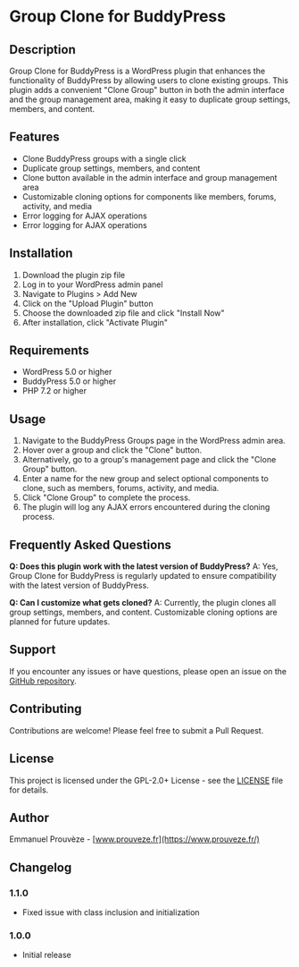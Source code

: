 # Group Clone for BuddyPress

## Description

Group Clone for BuddyPress is a WordPress plugin that enhances the functionality of BuddyPress by allowing users to clone existing groups. This plugin adds a convenient "Clone Group" button in both the admin interface and the group management area, making it easy to duplicate group settings, members, and content.

## Features

- Clone BuddyPress groups with a single click
- Duplicate group settings, members, and content
- Clone button available in the admin interface and group management area
- Customizable cloning options for components like members, forums, activity, and media
- Error logging for AJAX operations
- Error logging for AJAX operations

## Installation

1. Download the plugin zip file
2. Log in to your WordPress admin panel
3. Navigate to Plugins > Add New
4. Click on the "Upload Plugin" button
5. Choose the downloaded zip file and click "Install Now"
6. After installation, click "Activate Plugin"

## Requirements

- WordPress 5.0 or higher
- BuddyPress 5.0 or higher
- PHP 7.2 or higher

## Usage

1. Navigate to the BuddyPress Groups page in the WordPress admin area.
2. Hover over a group and click the "Clone" button.
3. Alternatively, go to a group's management page and click the "Clone Group" button.
4. Enter a name for the new group and select optional components to clone, such as members, forums, activity, and media.
5. Click "Clone Group" to complete the process.
6. The plugin will log any AJAX errors encountered during the cloning process.

## Frequently Asked Questions

**Q: Does this plugin work with the latest version of BuddyPress?**
A: Yes, Group Clone for BuddyPress is regularly updated to ensure compatibility with the latest version of BuddyPress.

**Q: Can I customize what gets cloned?**
A: Currently, the plugin clones all group settings, members, and content. Customizable cloning options are planned for future updates.

## Support

If you encounter any issues or have questions, please open an issue on the [GitHub repository](https://github.com/eprouveze/group-clone-for-buddypress/issues).

## Contributing

Contributions are welcome! Please feel free to submit a Pull Request.

## License

This project is licensed under the GPL-2.0+ License - see the [LICENSE](LICENSE) file for details.

## Author

Emmanuel Prouvèze - [www.prouveze.fr](https://www.prouveze.fr/)

## Changelog

### 1.1.0
- Fixed issue with class inclusion and initialization

### 1.0.0
- Initial release
